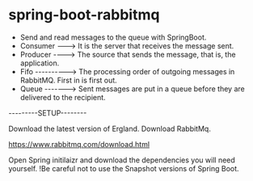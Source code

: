 # spring-boot-rabbitmq



- Send and read messages to the queue with SpringBoot.
- Consumer ---> It is the server that receives the message sent.
- Producer ----> The source that sends the message, that is, the application.
- Fifo ----------> The processing order of outgoing messages in RabbitMQ. First in is first out.
- Queue -------> Sent messages are put in a queue before they are delivered to the recipient. 





---------SETUP--------


Download the latest version of Ergland.
Download RabbitMq.

https://www.rabbitmq.com/download.html




Open Spring initilaizr and download the dependencies you will need yourself.
!Be careful not to use the Snapshot versions of Spring Boot.


